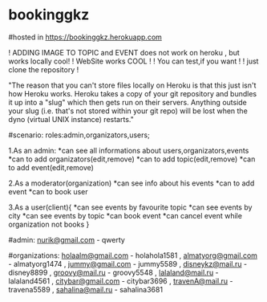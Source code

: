 # bookinggkz

#hosted in https://bookinggkz.herokuapp.com

! ADDING IMAGE TO TOPIC and EVENT does not work on heroku , but works locally cool! 
! WebSite works COOL !
! You can test,if you want !
! just clone the repository !

"The reason that you can't store files locally on Heroku is that this just isn't 
how Heroku works. Heroku takes a copy of your git repository and bundles it up into
a "slug" which then gets run on their servers. Anything outside your slug 
(i.e. that's not stored within your git repo) will be lost when the dyno (virtual UNIX instance) restarts."

#scenario:
 roles:admin,organizators,users;
 
1.As an admin:
  *can see all informations about users,organizators,events
  *can to add organizators(edit,remove)
  *can to add topic(edit,remove)
  *can to add event(edit,remove)
  
2.As a moderator(organization)
  *can see info about his events
  *can to add event
  *can to book user
  
3.As a user(client){
  *can see events by favourite topic
  *can see events by city
  *can see events by topic
  *can book event
  *can cancel event while organization not books
}

#admin:    nurik@gmail.com - qwerty
          
#organizations:  holaalm@gmail.com - holahola1581 ,
                 almatyorg@gmail.com - almatyorg1474 ,
                 jummy@gmail.com - jummy5589 ,
                 disneykz@mail.ru - disney8899 ,
                 groovy@mail.ru - groovy5548 ,
                 lalaland@mail.ru - lalaland4561 ,
                 citybar@gmail.com - citybar3696 ,
                 travenA@mail.ru - travena5589 ,
                 sahalina@mail.ru - sahalina3681
          
          
 
